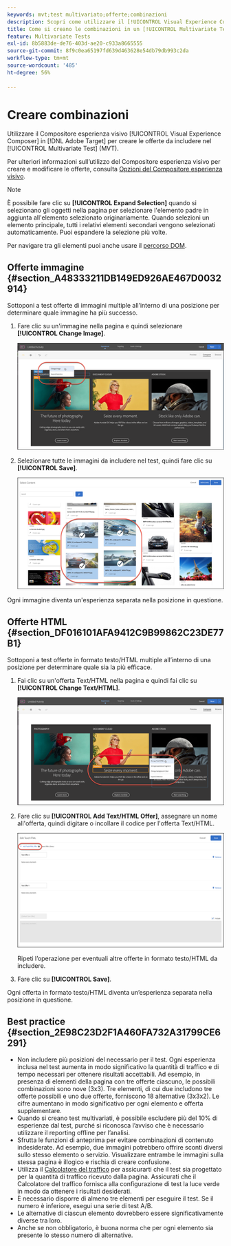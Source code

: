 ```yaml
---
keywords: mvt;test multivariato;offerte;combinazioni
description: Scopri come utilizzare il [!UICONTROL Visual Experience Composer] (VEC) in Adobe [!DNL Target] per creare le offerte da includere nel tuo [!UICONTROL Multivariate Test] (MVT).
title: Come si creano le combinazioni in un [!UICONTROL Multivariate Test] (MVT)?
feature: Multivariate Tests
exl-id: 8b5883de-de76-403d-ae20-c933a8665555
source-git-commit: 8f9c0ea65197fd639d463628e54db79db993c2da
workflow-type: tm+mt
source-wordcount: '485'
ht-degree: 56%

---
```


# Creare combinazioni

Utilizzare il Compositore esperienza visivo [!UICONTROL Visual Experience Composer] in [!DNL Adobe Target] per creare le offerte da includere nel [!UICONTROL Multivariate Test] (MVT).

Per ulteriori informazioni sull’utilizzo del Compositore esperienza visivo per creare e modificare le offerte, consulta [Opzioni del Compositore esperienza visivo](/help/main/c-experiences/c-visual-experience-composer/viztarget-options.md).

>[!NOTE]
>
>È possibile fare clic su **[!UICONTROL Expand Selection]** quando si selezionano gli oggetti nella pagina per selezionare l&#39;elemento padre in aggiunta all&#39;elemento selezionato originariamente. Quando selezioni un elemento principale, tutti i relativi elementi secondari vengono selezionati automaticamente. Puoi espandere la selezione più volte.
>
>Per navigare tra gli elementi puoi anche usare il [percorso DOM](/help/main/c-experiences/c-visual-experience-composer/viztarget-options.md#dom-path).

## Offerte immagine {#section_A48333211DB149ED926AE467D0032914}

Sottoponi a test offerte di immagini multiple all’interno di una posizione per determinare quale immagine ha più successo.

1. Fare clic su un&#39;immagine nella pagina e quindi selezionare **[!UICONTROL Change Image]**.

   ![Opzione Cambia immagine](/help/main/c-activities/c-multivariate-testing/t-create-multivariate-test/assets/changeimage.png)

1. Selezionare tutte le immagini da includere nel test, quindi fare clic su **[!UICONTROL Save]**.

   ![Finestra di dialogo Seleziona contenuto per aggiungere immagini](/help/main/c-activities/c-multivariate-testing/t-create-multivariate-test/assets/addimage.png)

Ogni immagine diventa un&#39;esperienza separata nella posizione in questione.

## Offerte HTML {#section_DF016101AFA9412C9B99862C23DE77B1}

Sottoponi a test offerte in formato testo/HTML multiple all’interno di una posizione per determinare quale sia la più efficace.

1. Fai clic su un&#39;offerta Text/HTML nella pagina e quindi fai clic su **[!UICONTROL Change Text/HTML]**.

   ![Cambia testo/HTML](/help/main/c-activities/c-multivariate-testing/t-create-multivariate-test/assets/changehtml.png)

1. Fare clic su **[!UICONTROL Add Text/HTML Offer]**, assegnare un nome all&#39;offerta, quindi digitare o incollare il codice per l&#39;offerta Text/HTML.

   ![Modificare le offerte](/help/main/c-activities/c-multivariate-testing/t-create-multivariate-test/assets/editoffers.png)

   Ripeti l’operazione per eventuali altre offerte in formato testo/HTML da includere.

1. Fare clic su **[!UICONTROL Save]**.

Ogni offerta in formato testo/HTML diventa un’esperienza separata nella posizione in questione.

## Best practice {#section_2E98C23D2F1A460FA732A31799CE6291}

* Non includere più posizioni del necessario per il test. Ogni esperienza inclusa nel test aumenta in modo significativo la quantità di traffico e di tempo necessari per ottenere risultati accettabili. Ad esempio, in presenza di elementi della pagina con tre offerte ciascuno, le possibili combinazioni sono nove (3x3). Tre elementi, di cui due includono tre offerte possibili e uno due offerte, forniscono 18 alternative (3x3x2). Le cifre aumentano in modo significativo per ogni elemento e offerta supplementare.
* Quando si creano test multivariati, è possibile escludere più del 10% di esperienze dal test, purché si riconosca l’avviso che è necessario utilizzare il reporting offline per l’analisi.
* Sfrutta le funzioni di anteprima per evitare combinazioni di contenuto indesiderate. Ad esempio, due immagini potrebbero offrire sconti diversi sullo stesso elemento o servizio. Visualizzare entrambe le immagini sulla stessa pagina è illogico e rischia di creare confusione.
* Utilizza il [Calcolatore del traffico](/help/main/c-activities/c-multivariate-testing/t-create-multivariate-test/traffic-estimator.md) per assicurarti che il test sia progettato per la quantità di traffico ricevuto dalla pagina. Assicurati che il Calcolatore del traffico fornisca alla configurazione di test la luce verde in modo da ottenere i risultati desiderati.
* È necessario disporre di almeno tre elementi per eseguire il test. Se il numero è inferiore, esegui una serie di test A/B.
* Le alternative di ciascun elemento dovrebbero essere significativamente diverse tra loro.
* Anche se non obbligatorio, è buona norma che per ogni elemento sia presente lo stesso numero di alternative.

